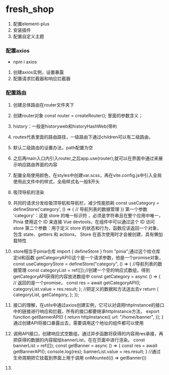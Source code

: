 # fresh_shop
1. 配置element-plus
2. 安装插件
3. 配置自定义主题
### 配置axios
- npm i axios
1. 创建axios实例，设置暴露
2. 配置请求拦截器和响应拦截器
### 配置路由
1. 创建总体路由在router文件夹下
2. 创建router对象
const router = createRouter();
里面的参数含义；
  1. history：一般是historyweb和historyHashWeb(带#)
  2. routes代表里面的路由路径，一级路由下通过children可以有二级路由，
  3. 默认二级路由的设置办法，path配置为空
3. 之后再main入口内引入router,之后app.use(router);就可以在界面中通过<RouterView />来展示响应路由界面的内容
4. 配置全局使用颜色，在styles中创建var.scss，再在vite.config.js中引入全局使用此文件中的样式，全局样式名一般$开头
5. 吸顶导航的渲染
6. 共同的请求分发给吸顶导航和导航栏，减少性能损耗
   const useCategory = defineStore('category', () => {
  // 导航列表的数据管理
})
第一个参数 'category'：这是 store 的唯一标识符 ，必须是字符串且在整个应用中唯一，Pinia 使用这个 ID 来连接 Vue devtools，在组件中可以通过这个 ID 访问 store
第二个参数：用于定义 store 的状态和行为，函数应该返回一个对象，包含 state、getters 和 actions，
Store 在首次使用时才会被创建，具有懒加载特性
7. store相当于pinia仓库
   import { defineStore } from "pinia";通过这个给仓库定id和函数
   getCategoryAPI()这个是一个请求参数，他是一个promise对象，
   const useCategoryStore = defineStore("category", () => {
  //导航列表的数据管理
  const categoryList = ref([]);//创建一个空的响应式数组，得到getCategoryAPI获得的内容放进数组中
  const getCategory = async () => {
    // 返回的是一个promise，
    const res = await getCategoryAPI();
    categoryList.value = res.result;
  };
  //把定义的数据和方法送出去v
  return {
    categoryList,
    getCategory,
  };
});

8. 接口的理解，在utils中通过axios创建实例，它可以对调用httpInstance的接口中的链接进行响应和拦截，所有的接口都要继承httpInstance方法，
   export function getBannerAPI() {
  return httpInstance({
    url: "/home/banner",
  });
}
通过创建API将接口暴露出去，需要调用这个地址的组件都可以使用
9. 调用API接口，创建响应式空数组，通过异步函数将获得的内容用res承接，再把获得的数据的内容赋给bannerList，在在页面中进行渲染。
    const bannerList = ref([]);
const getBanner = async () => {
  const res = await getBannerAPI();
  console.log(res);
  bannerList.value = res.result;
}
//通过生命周期把它挂载到界面上用于调用
onMounted(() => getBanner())
10. 
